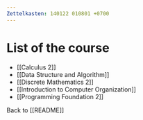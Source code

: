 ```yaml
---
Zettelkasten: 140122 010801 +0700
---
```

# List of the course
* [[Calculus 2]]
* [[Data Structure and Algorithm]]
* [[Discrete Mathematics 2]]
* [[Introduction to Computer Organization]]
* [[Programming Foundation 2]]

Back to [[README]]